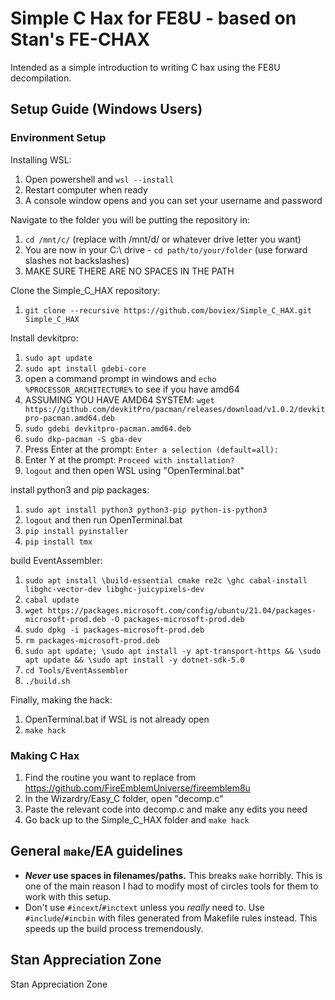 
# Simple C Hax for FE8U - based on Stan's FE-CHAX

Intended as a simple introduction to writing C hax using the FE8U decompilation.

## Setup Guide (Windows Users)

### Environment Setup

Installing WSL:
1. Open powershell and `wsl --install`
2. Restart computer when ready
3. A console window opens and you can set your username and password

Navigate to the folder you will be putting the repository in:
1. `cd /mnt/c/`  (replace with /mnt/d/ or whatever drive letter you want)
2. You are now in your C:\ drive - `cd path/to/your/folder` (use forward slashes not backslashes)
3. MAKE SURE THERE ARE NO SPACES IN THE PATH

Clone the Simple_C_HAX repository:
1. `git clone --recursive https://github.com/boviex/Simple_C_HAX.git Simple_C_HAX`

Install devkitpro:
1. `sudo apt update`
2. `sudo apt install gdebi-core`
3. open a command prompt in windows and `echo %PROCESSOR_ARCHITECTURE%` to see if you have amd64
4. ASSUMING YOU HAVE AMD64 SYSTEM: `wget https://github.com/devkitPro/pacman/releases/download/v1.0.2/devkitpro-pacman.amd64.deb`
5. `sudo gdebi devkitpro-pacman.amd64.deb`
6. `sudo dkp-pacman -S gba-dev`
7. Press Enter at the prompt: `Enter a selection (default=all):`
8. Enter Y at the prompt: `Proceed with installation?`
9. `logout` and then open WSL using "OpenTerminal.bat"

install python3 and pip packages:
1. `sudo apt install python3 python3-pip python-is-python3`
2. `logout` and then run OpenTerminal.bat
3. `pip install pyinstaller`
4. `pip install tmx`

build EventAssembler:
1. `sudo apt install \build-essential cmake re2c \ghc cabal-install libghc-vector-dev libghc-juicypixels-dev`
2. `cabal update`
3. `wget https://packages.microsoft.com/config/ubuntu/21.04/packages-microsoft-prod.deb -O packages-microsoft-prod.deb`
4. `sudo dpkg -i packages-microsoft-prod.deb`
5. `rm packages-microsoft-prod.deb`
6. `sudo apt update; \sudo apt install -y apt-transport-https && \sudo apt update && \sudo apt install -y dotnet-sdk-5.0`
7. `cd Tools/EventAssembler`
8. `./build.sh`

Finally, making the hack:
1. OpenTerminal.bat if WSL is not already open
2. `make hack`

### Making C Hax
1. Find the routine you want to replace from https://github.com/FireEmblemUniverse/fireemblem8u
2. In the Wizardry/Easy_C folder, open "decomp.c"
3. Paste the relevant code into decomp.c and make any edits you need
4. Go back up to the Simple_C_HAX folder and `make hack`

## General `make`/EA guidelines

- **_Never_ use spaces in filenames/paths.** This breaks `make` horribly. This is one of the main reason I had to modify most of circles tools for them to work with this setup.
- Don't use `#incext`/`#inctext` unless you *really* need to. Use `#include`/`#incbin` with files generated from Makefile rules instead. This speeds up the build process tremendously.

## Stan Appreciation Zone

Stan Appreciation Zone
